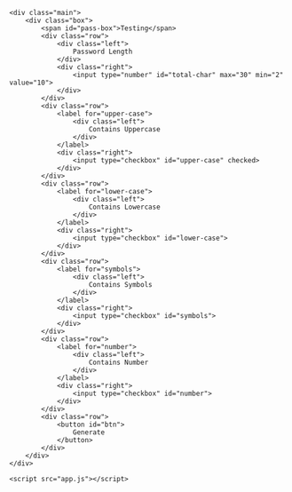 <!DOCTYPE html>
<html lang="en">

<head>
    <meta charset="UTF-8">
    <meta http-equiv="X-UA-Compatible" content="IE=edge">
    <meta name="viewport" content="width=device-width, initial-scale=1.0">
    <title>Document</title>
    <link rel="stylesheet" href="app.css">
</head>

<body>

    <div class="main">
        <div class="box">
            <span id="pass-box">Testing</span>
            <div class="row">
                <div class="left">
                    Password Length
                </div>
                <div class="right">
                    <input type="number" id="total-char" max="30" min="2" value="10">
                </div>
            </div>
            <div class="row">
                <label for="upper-case">
                    <div class="left">
                        Contains Uppercase
                    </div>
                </label>
                <div class="right">
                    <input type="checkbox" id="upper-case" checked>
                </div>
            </div>
            <div class="row">
                <label for="lower-case">
                    <div class="left">
                        Contains Lowercase
                    </div>
                </label>
                <div class="right">
                    <input type="checkbox" id="lower-case">
                </div>
            </div>
            <div class="row">
                <label for="symbols">
                    <div class="left">
                        Contains Symbols
                    </div>
                </label>
                <div class="right">
                    <input type="checkbox" id="symbols">
                </div>
            </div>
            <div class="row">
                <label for="number">
                    <div class="left">
                        Contains Number
                    </div>
                </label>
                <div class="right">
                    <input type="checkbox" id="number">
                </div>
            </div>
            <div class="row">
                <button id="btn">
                    Generate
                </button>
            </div>
        </div>
    </div>

    <script src="app.js"></script>
</body>

</html>

